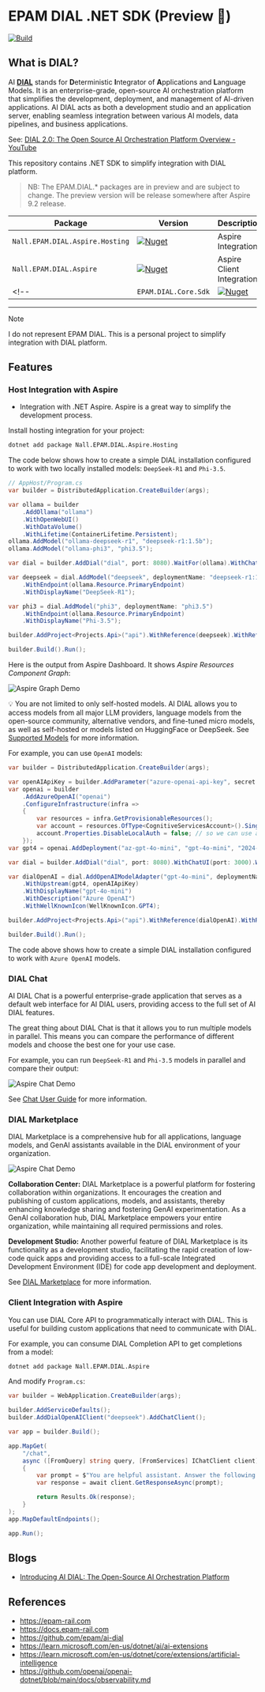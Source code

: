 # EPAM DIAL .NET SDK (Preview 🚧)

[![Build](https://github.com/NikiforovAll/epam-dial-dotnet/actions/workflows/build.yml/badge.svg?branch=main)](https://github.com/NikiforovAll/epam-dial-dotnet/actions/workflows/build.yml)

## What is DIAL?

AI **[DIAL](https://epam-rail.com/platform)** stands for **D**eterministic **I**ntegrator of **A**pplications and **L**anguage Models. It is an enterprise-grade, open-source AI orchestration platform that simplifies the development, deployment, and management of AI-driven applications. AI DIAL acts as both a development studio and an application server, enabling seamless integration between various AI models, data pipelines, and business applications.

See: [DIAL 2.0: The Open Source AI Orchestration Platform Overview - YouTube](https://www.youtube.com/watch?v=Ud2UyXjNK4I&list=PLhkKkML8gp_fNs5NQdztKwIr2yWnLoQfy&index=1)

This repository contains .NET SDK to simplify integration with DIAL platform.


> NB: The EPAM.DIAL.* packages  are in preview and are subject to change. The preview version will be release somewhere after Aspire 9.2 release.

| Package                    | Version                                                                                                                      | Description               |
| -------------------------- | ---------------------------------------------------------------------------------------------------------------------------- | ------------------------- |
| `Nall.EPAM.DIAL.Aspire.Hosting` | [![Nuget](https://img.shields.io/nuget/v/Nall.EPAM.DIAL.Aspire.Hosting.svg)](https://nuget.org/packages/Nall.EPAM.DIAL.Aspire.Hosting) | Aspire Integration        |
| `Nall.EPAM.DIAL.Aspire`         | [![Nuget](https://img.shields.io/nuget/v/Nall.EPAM.DIAL.Aspire.svg)](https://nuget.org/packages/Nall.EPAM.DIAL.Aspire)                 | Aspire Client Integration |
<!-- | `EPAM.DIAL.Core.Sdk`       | [![Nuget](https://img.shields.io/nuget/v/Nall.EPAM.DIAL.Aspire.Hosting.svg)](https://nuget.org/packages/EPAM.DIAL.Core.Sdk)       | Core API Sdk              | -->

---

> [!NOTE]
> I do not represent EPAM DIAL. This is a personal project to simplify integration with DIAL platform. 

## Features

### Host Integration with Aspire

* Integration with .NET Aspire. Aspire is a great way to simplify the development process.

Install hosting integration for your project:

```bash
dotnet add package Nall.EPAM.DIAL.Aspire.Hosting
```

The code below shows how to create a simple DIAL installation configured to work with two locally installed models: `DeepSeek-R1` and `Phi-3.5`. 

```csharp
// AppHost/Program.cs
var builder = DistributedApplication.CreateBuilder(args);

var ollama = builder
    .AddOllama("ollama")
    .WithOpenWebUI()
    .WithDataVolume()
    .WithLifetime(ContainerLifetime.Persistent);
ollama.AddModel("ollama-deepseek-r1", "deepseek-r1:1.5b");
ollama.AddModel("ollama-phi3", "phi3.5");

var dial = builder.AddDial("dial", port: 8080).WaitFor(ollama).WithChatUI(port: 3000);

var deepseek = dial.AddModel("deepseek", deploymentName: "deepseek-r1:1.5b")
    .WithEndpoint(ollama.Resource.PrimaryEndpoint)
    .WithDisplayName("DeepSeek-R1");

var phi3 = dial.AddModel("phi3", deploymentName: "phi3.5")
    .WithEndpoint(ollama.Resource.PrimaryEndpoint)
    .WithDisplayName("Phi-3.5"); 

builder.AddProject<Projects.Api>("api").WithReference(deepseek).WithReference(phi3).WaitFor(dial);

builder.Build().Run();
```

Here is the output from Aspire Dashboard. It shows *Aspire Resources Component Graph*:

![Aspire Graph Demo](./assets/demo/aspire-graph-demo.png)

💡 You are not limited to only self-hosted models. AI DIAL allows you to access models from all major LLM providers, language models from the open-source community, alternative vendors, and fine-tuned micro models, as well as self-hosted or models listed on HuggingFace or DeepSeek.
See [Supported Models](https://docs.dialx.ai/platform/supported-models) for more information.

For example, you can use `OpenAI` models:

```csharp
var builder = DistributedApplication.CreateBuilder(args);

var openAIApiKey = builder.AddParameter("azure-openai-api-key", secret: true);
var openai = builder
    .AddAzureOpenAI("openai")
    .ConfigureInfrastructure(infra =>
    {
        var resources = infra.GetProvisionableResources();
        var account = resources.OfType<CognitiveServicesAccount>().Single();
        account.Properties.DisableLocalAuth = false; // so we can use api key
    });
var gpt4 = openai.AddDeployment("az-gpt-4o-mini", "gpt-4o-mini", "2024-07-18");

var dial = builder.AddDial("dial", port: 8080).WithChatUI(port: 3000).WaitFor(gpt4);

var dialOpenAI = dial.AddOpenAIModelAdapter("gpt-4o-mini", deploymentName: "gpt-4o-mini")
    .WithUpstream(gpt4, openAIApiKey)
    .WithDisplayName("gpt-4o-mini")
    .WithDescription("Azure OpenAI")
    .WithWellKnownIcon(WellKnownIcon.GPT4);

builder.AddProject<Projects.Api>("api").WithReference(dialOpenAI).WithReference(gpt4).WaitFor(dial);

builder.Build().Run();
```

The code above shows how to create a simple DIAL installation configured to work with `Azure OpenAI` models.

### DIAL Chat

AI DIAL Chat is a powerful enterprise-grade application that serves as a default web interface for AI DIAL users, providing access to the full set of AI DIAL features.

The great thing about DIAL Chat is that it allows you to run multiple models in parallel. This means you can compare the performance of different models and choose the best one for your use case. 

For example, you can run `DeepSeek-R1` and `Phi-3.5` models in parallel and compare their output:

![Aspire Chat Demo](./assets/demo/compare-models-demo.png)

See [Chat User Guide](https://docs.epam-rail.com/user-guide) for more information.


### DIAL Marketplace

DIAL Marketplace is a comprehensive hub for all applications, language models, and GenAI assistants available in the DIAL environment of your organization.

![Aspire Chat Demo](./assets/demo/marketplace-demo.png)

**Collaboration Center:**
DIAL Marketplace is a powerful platform for fostering collaboration within organizations. It encourages the creation and publishing of custom applications, models, and assistants, thereby enhancing knowledge sharing and fostering GenAI experimentation. As a GenAI collaboration hub, DIAL Marketplace empowers your entire organization, while maintaining all required permissions and roles.

**Development Studio:**
Another powerful feature of DIAL Marketplace is its functionality as a development studio, facilitating the rapid creation of low-code quick apps and providing access to a full-scale Integrated Development Environment (IDE) for code app development and deployment.

See [DIAL Marketplace](https://docs.epam-rail.com/marketplace) for more information.

### Client Integration with Aspire

You can use DIAL Core API to programmatically interact with DIAL. This is useful for building custom applications that need to communicate with DIAL.

For example, you can consume DIAL Completion API to get completions from a model: 

```bash
dotnet add package Nall.EPAM.DIAL.Aspire
```

And modify `Program.cs`:

```csharp
var builder = WebApplication.CreateBuilder(args);

builder.AddServiceDefaults();
builder.AddDialOpenAIClient("deepseek").AddChatClient();

var app = builder.Build();

app.MapGet(
    "/chat",
    async ([FromQuery] string query, [FromServices] IChatClient client) =>
    {
        var prompt = $"You are helpful assistant. Answer the following question: '{query}'";
        var response = await client.GetResponseAsync(prompt);

        return Results.Ok(response);
    }
);
app.MapDefaultEndpoints();

app.Run();
```

## Blogs

- [Introducing AI DIAL: The Open-Source AI Orchestration Platform](https://nikiforovall.github.io/dotnet/ai/2025/03/30/introduction-to-dial.html)

## References

* <https://epam-rail.com>
* <https://docs.epam-rail.com>
* <https://github.com/epam/ai-dial>
* <https://learn.microsoft.com/en-us/dotnet/ai/ai-extensions>
* <https://learn.microsoft.com/en-us/dotnet/core/extensions/artificial-intelligence>
* <https://github.com/openai/openai-dotnet/blob/main/docs/observability.md>
